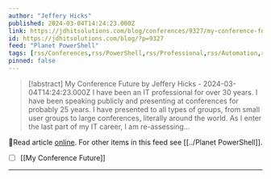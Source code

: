 ```yaml
---
author: "Jeffery Hicks"
published: 2024-03-04T14:24:23.000Z
link: https://jdhitsolutions.com/blog/conferences/9327/my-conference-future/
id: https://jdhitsolutions.com/blog/?p=9327
feed: "Planet PowerShell"
tags: [rss/Conferences,rss/PowerShell,rss/Professional,rss/Automation,rss/conferences]
pinned: false
---
```

> [!abstract] My Conference Future by Jeffery Hicks - 2024-03-04T14:24:23.000Z
> I have been an IT professional for over 30 years. I have been speaking publicly and presenting at conferences for probably 25 years. I have presented to all types of groups, from small user groups to large conferences, literally around the world. As I enter the last part of my IT career, I am re-assessing...

🔗Read article [online](https://jdhitsolutions.com/blog/conferences/9327/my-conference-future/). For other items in this feed see [[../Planet PowerShell]].

- [ ] [[My Conference Future]]
- - -

